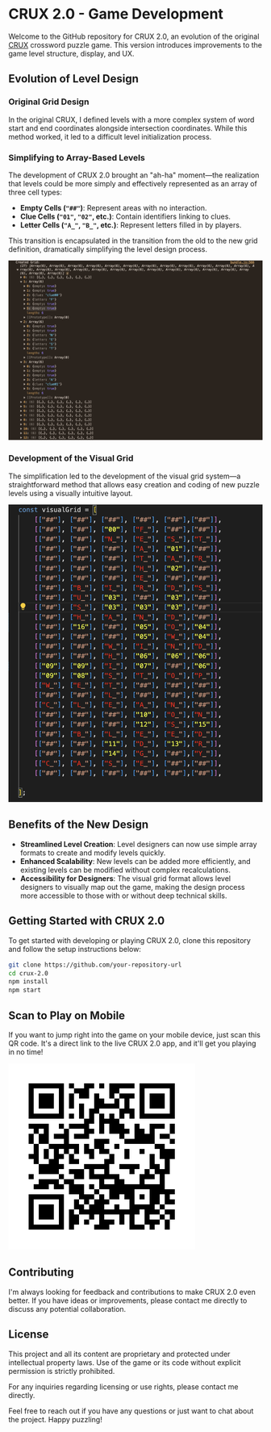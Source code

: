 # CRUX 2.0 - Game Development

Welcome to the GitHub repository for CRUX 2.0, an evolution of the original [CRUX](https://mern-ing-the-midnight-oil.github.io/crux/) crossword puzzle game. This version introduces improvements to the game level structure, display, and UX.

## Evolution of Level Design

### Original Grid Design

In the original CRUX, I defined levels with a more complex system of word start and end coordinates alongside intersection coordinates. While this method worked, it led to a difficult level initialization process.

### Simplifying to Array-Based Levels

The development of CRUX 2.0 brought an "ah-ha" moment—the realization that levels could be more simply and effectively represented as an array of three cell types:

- **Empty Cells (`"##"`)**: Represent areas with no interaction.
- **Clue Cells (`"01"`, `"02"`, etc.)**: Contain identifiers linking to clues.
- **Letter Cells (`"A_"`, `"B_"`, etc.)**: Represent letters filled in by players.

This transition is encapsulated in the transition from the old to the new grid definition, dramatically simplifying the level design process.

![New Grid Definition](public/images/readme%20images/newGridDefinition.png "Illustration of the New Grid Definition")

### Development of the Visual Grid

The simplification led to the development of the visual grid system—a straightforward method that allows easy creation and coding of new puzzle levels using a visually intuitive layout.

![Visual Grid Example](public/images/readme%20images/visualGrid.png "Example of Visual Grid")

## Benefits of the New Design

- **Streamlined Level Creation**: Level designers can now use simple array formats to create and modify levels quickly.
- **Enhanced Scalability**: New levels can be added more efficiently, and existing levels can be modified without complex recalculations.
- **Accessibility for Designers**: The visual grid format allows level designers to visually map out the game, making the design process more accessible to those with or without deep technical skills.

## Getting Started with CRUX 2.0

To get started with developing or playing CRUX 2.0, clone this repository and follow the setup instructions below:

```bash
git clone https://github.com/your-repository-url
cd crux-2.0
npm install
npm start
```

## Scan to Play on Mobile

If you want to jump right into the game on your mobile device, just scan this QR code. It's a direct link to the live CRUX 2.0 app, and it'll get you playing in no time!

![QR Code](public/images/readme%20images/QRcode.png "Scan to Play")

## Contributing

I'm always looking for feedback and contributions to make CRUX 2.0 even better. If you have ideas or improvements, please contact me directly to discuss any potential collaboration.

## License

This project and all its content are proprietary and protected under intellectual property laws. Use of the game or its code without explicit permission is strictly prohibited.

For any inquiries regarding licensing or use rights, please contact me directly.

Feel free to reach out if you have any questions or just want to chat about the project. Happy puzzling!
